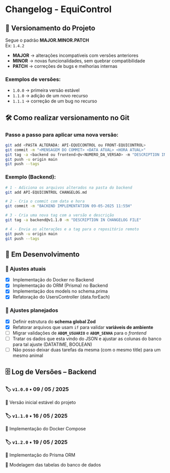 # Changelog - EquiControl

## 📌 Versionamento do Projeto

Segue o padrão **MAJOR.MINOR.PATCH**  
Ex: `1.4.2`

- **MAJOR** → alterações incompatíveis com versões anteriores
- **MINOR** → novas funcionalidades, sem quebrar compatibilidade
- **PATCH** → correções de bugs e melhorias internas

### Exemplos de versões:

- `1.0.0` → primeira versão estável
- `1.1.0` → adição de um novo recurso
- `1.1.1` → correção de um bug no recurso

## 🛠️ Como realizar versionamento no Git

### Passo a passo para aplicar uma nova versão:

```bash
git add <PASTA ALTERADA: API-EQUICONTROL ou FRONT-EQUICONTROL>
git commit -m "<MENSAGEM DO COMMIT> <DATA ATUAL> <HORA ATUAL>"
git tag -a <backend ou frontend>@v<NUMERO_DA_VERSAO> -m "DESCRIPTION IN CHANGELOG FILE"
git push -u origin main
git push --tags

```

### Exemplo (Backend):

```bash
# 1 - Adiciona os arquivos alterados na pasta do backend
git add API-EQUICONTROL CHANGELOG.md

# 2 - Cria o commit com data e hora
git commit -m "BACKEND IMPLEMENTATION 09-05-2025 11:55H"

# 3 - Cria uma nova tag com a versão e descrição
git tag -a backend@v1.1.0 -m "DESCRIPTION IN CHANGELOG FILE"

# 4 - Envia as alterações e a tag para o repositório remoto
git push -u origin main
git push --tags


```

## 🚧 Em Desenvolvimento

### 🔄 Ajustes atuais

- [x] Implementação do Docker no Backend
- [x] Implementação do ORM (Prisma) no Backend
- [x] Implementação dos models no schema.prima
- [x] Refatoração do UsersController (data.forEach)

### 📅 Ajustes planejados

- [x] Definir estrutura do **schema global Zod**
- [x] Refatorar arquivos que usam `if` para validar **variáveis de ambiente**
- [ ] Migrar validações de **`ABQM_USUARIO`** e **`ABQM_SENHA`** para o _frontend_
- [ ] Tratar os dados que esta vindo do JSON e ajustar as colunas do banco para tal ajuste (DATATIME, BOOLEAN)
- [ ] Não posso deixar duas tarefas da mesma (com o mesmo title) para um mesmo animal

## 🗄️ Log de Versões – Backend

### 🏷️ `v1.0.0` • 09 / 05 / 2025

🔹 Versão inicial estável do projeto

### 🏷️ `v1.1.0` • 16 / 05 / 2025

🔹 Implementação do Docker Compose

### 🏷️ `v1.2.0` • 19 / 05 / 2025

🔹 Implementação do Prisma ORM

🔹 Modelagem das tabelas do banco de dados
